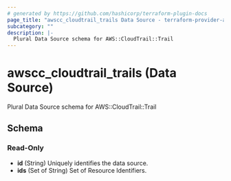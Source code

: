 ```yaml
---
# generated by https://github.com/hashicorp/terraform-plugin-docs
page_title: "awscc_cloudtrail_trails Data Source - terraform-provider-awscc"
subcategory: ""
description: |-
  Plural Data Source schema for AWS::CloudTrail::Trail
---
```


# awscc_cloudtrail_trails (Data Source)

Plural Data Source schema for AWS::CloudTrail::Trail



<!-- schema generated by tfplugindocs -->
## Schema

### Read-Only

- **id** (String) Uniquely identifies the data source.
- **ids** (Set of String) Set of Resource Identifiers.


